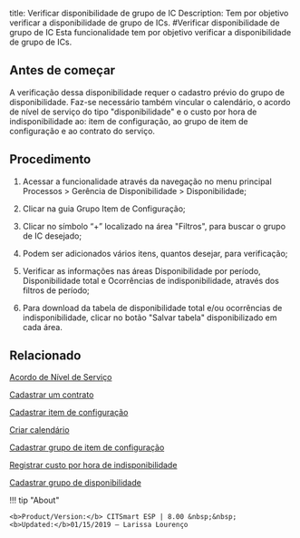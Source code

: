 title: Verificar disponibilidade de grupo de IC
Description: Tem por objetivo verificar a disponibilidade de grupo de ICs.
#Verificar disponibilidade de grupo de IC
Esta funcionalidade tem por objetivo verificar a disponibilidade de grupo de ICs.

Antes de começar
--------------------

A verificação dessa disponibilidade requer o cadastro prévio do grupo de
disponibilidade. Faz-se necessário também vincular o calendário, o acordo de
nível de serviço do tipo "disponibilidade" e o custo por hora de
indisponibilidade ao: item de configuração, ao grupo de item de configuração e
ao contrato do serviço.

Procedimento
----------------

1.  Acessar a funcionalidade através da navegação no menu principal Processos \>
    Gerência de Disponibilidade \> Disponibilidade;

2.  Clicar na guia Grupo Item de Configuração;

3.  Clicar no símbolo “+” localizado na área "Filtros", para buscar o grupo de IC
    desejado;

4.  Podem ser adicionados vários itens, quantos desejar, para verificação;

5.  Verificar as informações nas áreas Disponibilidade por período,
    Disponibilidade total e Ocorrências de indisponibilidade, através dos
    filtros de período;

6.  Para download da tabela de disponibilidade total e/ou ocorrências de
    indisponibilidade, clicar no botão "Salvar tabela" disponibilizado em cada
    área. 

Relacionado
----------------

[Acordo de Nível de Serviço](/pt-br/citsmart-esp-8/processes/service-level/use/service-level-agreement.html)

[Cadastrar um contrato](/pt-br/citsmart-esp-8/additional-features/contract-management/use/register-contract.html)

[Cadastrar item de configuração](/pt-br/citsmart-esp-8/processes/configuration/use/register-CI.html)

[Criar calendário](/pt-br/citsmart-esp-8/platform-administration/time/create-calendar.html)

[Cadastrar grupo de item de configuração](/pt-br/citsmart-esp-8/processes/configuration/configuration/register-configuration-item-group.html)

[Registrar custo por hora de indisponibilidade](/pt-br/citsmart-esp-8/processes/configuration/use/cost-per-hour-unavailability.html)

[Cadastrar grupo de disponibilidade](/pt-br/citsmart-esp-8/processes/availability/configuration/register-availability-group.html)



!!! tip "About"

    <b>Product/Version:</b> CITSmart ESP | 8.00 &nbsp;&nbsp;
    <b>Updated:</b>01/15/2019 – Larissa Lourenço
